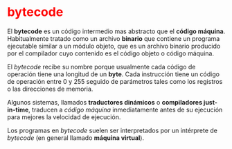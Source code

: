 # <span style="color: red;">bytecode</span>

El **bytecode** es un código intermedio mas abstracto que el **código máquina**. Habitualmente tratado como un archivo **binario** que contiene un programa ejecutable similar a un módulo objeto, que es un archivo binario producido por el compilador cuyo contenido es el código objeto o código máquina.

El *bytecode* recibe su nombre porque usualmente cada código de operación tiene una longitud de un **byte**. Cada instrucción tiene un código de operación entre 0 y 255 seguido de parámetros tales como los registros o las direcciones de memoria.

Algunos sistemas, llamados **traductores dinámicos** o **compiladores just-in-time**, traducen a *código máquina* inmediatamente antes de su ejecución para mejores la velocidad de ejecución.

Los programas en *bytecode* suelen ser interpretados por un intérprete de *bytecode* (en general llamado **máquina virtual**).
